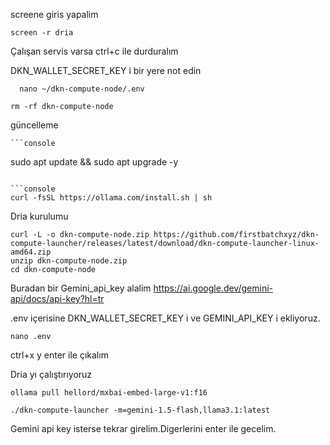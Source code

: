 screene giris yapalim
```console
screen -r dria
```
Çalışan servis varsa ctrl+c ile durduralım

  DKN_WALLET_SECRET_KEY i bir yere not edin
```console
  nano ~/dkn-compute-node/.env
  ```
  ```console
rm -rf dkn-compute-node
  ```
  güncelleme
   
    ```console
sudo apt update && sudo apt upgrade -y

  ```
 
  ```console
curl -fsSL https://ollama.com/install.sh | sh

 ```

  Dria kurulumu
```console
curl -L -o dkn-compute-node.zip https://github.com/firstbatchxyz/dkn-compute-launcher/releases/latest/download/dkn-compute-launcher-linux-amd64.zip
unzip dkn-compute-node.zip
cd dkn-compute-node
```
Buradan bir Gemini_api_key alalim https://ai.google.dev/gemini-api/docs/api-key?hl=tr

.env içerisine  DKN_WALLET_SECRET_KEY i ve GEMINI_API_KEY i ekliyoruz.
   ```console
nano .env
  ```
ctrl+x y enter ile çıkalım

  Dria yı çalıştırıyoruz
   ```console
ollama pull hellord/mxbai-embed-large-v1:f16

./dkn-compute-launcher -m=gemini-1.5-flash,llama3.1:latest
  ```
Gemini api key isterse tekrar girelim.Digerlerini enter ile gecelim.
